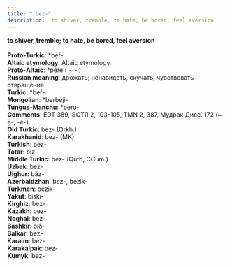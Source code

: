 ```yaml
---
title: " bez-"
description:  to shiver, tremble; to hate, be bored, feel aversion
---
```

<strong> to shiver, tremble; to hate, be bored, feel aversion</strong><br><br>
<strong>Proto-Turkic</strong>:  *bẹŕ-<br>
<strong>Altaic etymology</strong>:  Altaic etymology<br>
<strong> Proto-Altaic</strong>:  *pĕ́ŕe ( ~ -i)<br>
<strong>Russian meaning</strong>:  дрожать; ненавидеть, скучать, чувствовать отвращение<br>
<strong>Turkic</strong>:  *bẹŕ-<br>
<strong>Mongolian</strong>:  *berbeji-<br>
<strong>Tungus-Manchu</strong>:  *peru-<br>
<strong>Comments</strong>:  EDT 389, ЭСТЯ 2, 103-105, TMN 2, 387, Мудрак Дисс. 172 (~-ẹ̄-, -ĕ-).<br>
<strong>Old Turkic</strong>:  bez- (Orkh.)<br>
<strong>Karakhanid</strong>:  bez- (MK)<br>
<strong>Turkish</strong>:  bez-<br>
<strong>Tatar</strong>:  biz-<br>
<strong>Middle Turkic</strong>:  bez- (Qutb, CCum.)<br>
<strong>Uzbek</strong>:  bez-<br>
<strong>Uighur</strong>:  bäz-<br>
<strong>Azerbaidzhan</strong>:  bez-, bezik-<br>
<strong>Turkmen</strong>:  bezik-<br>
<strong>Yakut</strong>:  biskī-<br>
<strong>Kirghiz</strong>:  bez-<br>
<strong>Kazakh</strong>:  bez-<br>
<strong>Noghai</strong>:  bez-<br>
<strong>Bashkir</strong>:  biδ-<br>
<strong>Balkar</strong>:  bez-<br>
<strong>Karaim</strong>:  bez-<br>
<strong>Karakalpak</strong>:  bez-<br>
<strong>Kumyk</strong>:  bez-<br>


